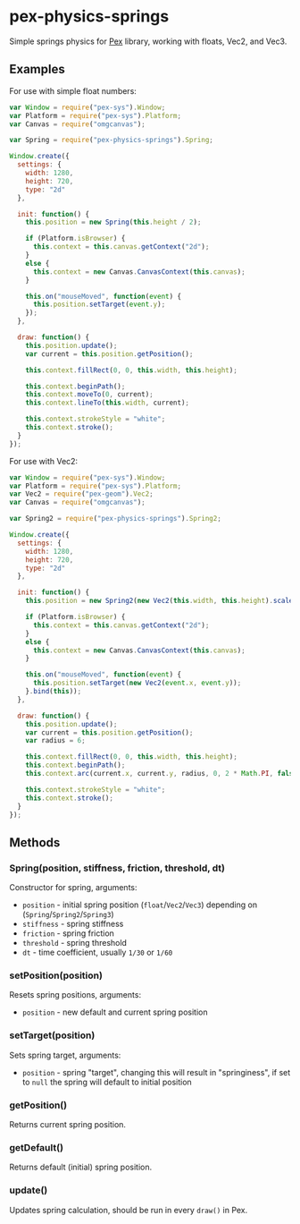 # pex-physics-springs

Simple springs physics for [Pex](http://vorg.github.io/pex/) library, working with floats, Vec2, and Vec3.

## Examples

For use with simple float numbers:

```javascript
var Window = require("pex-sys").Window;
var Platform = require("pex-sys").Platform;
var Canvas = require("omgcanvas");

var Spring = require("pex-physics-springs").Spring;

Window.create({
  settings: {
    width: 1280,
    height: 720,
    type: "2d"
  },

  init: function() {
    this.position = new Spring(this.height / 2);

    if (Platform.isBrowser) {
      this.context = this.canvas.getContext("2d");
    }
    else {
      this.context = new Canvas.CanvasContext(this.canvas);
    }

    this.on("mouseMoved", function(event) {
      this.position.setTarget(event.y);
    });
  },

  draw: function() {
    this.position.update();
    var current = this.position.getPosition();

    this.context.fillRect(0, 0, this.width, this.height);

    this.context.beginPath();
    this.context.moveTo(0, current);
    this.context.lineTo(this.width, current);

    this.context.strokeStyle = "white";
    this.context.stroke();
  }
});
```

For use with Vec2:

```javascript
var Window = require("pex-sys").Window;
var Platform = require("pex-sys").Platform;
var Vec2 = require("pex-geom").Vec2;
var Canvas = require("omgcanvas");

var Spring2 = require("pex-physics-springs").Spring2;

Window.create({
  settings: {
    width: 1280,
    height: 720,
    type: "2d"
  },

  init: function() {
    this.position = new Spring2(new Vec2(this.width, this.height).scale(0.5));

    if (Platform.isBrowser) {
      this.context = this.canvas.getContext("2d");
    }
    else {
      this.context = new Canvas.CanvasContext(this.canvas);
    }

    this.on("mouseMoved", function(event) {
      this.position.setTarget(new Vec2(event.x, event.y));
    }.bind(this));
  },

  draw: function() {
    this.position.update();
    var current = this.position.getPosition();
    var radius = 6;

    this.context.fillRect(0, 0, this.width, this.height);
    this.context.beginPath();
    this.context.arc(current.x, current.y, radius, 0, 2 * Math.PI, false);

    this.context.strokeStyle = "white";
    this.context.stroke();
  }
});
```

## Methods

### Spring(position, stiffness, friction, threshold, dt)

Constructor for spring, arguments:

* `position` - initial spring position (`float`/`Vec2`/`Vec3`) depending on (`Spring`/`Spring2`/`Spring3`)
* `stiffness` - spring stiffness
* `friction` - spring friction
* `threshold` - spring threshold
* `dt` - time coefficient, usually `1/30` or `1/60`

### setPosition(position)

Resets spring positions, arguments:

* `position` - new default and current spring position

### setTarget(position)

Sets spring target, arguments:

* `position` - spring "target", changing this will result in "springiness", if set to `null` the spring will default to initial position

### getPosition()

Returns current spring position.

### getDefault()

Returns default (initial) spring position.

### update()

Updates spring calculation, should be run in every `draw()` in Pex.

